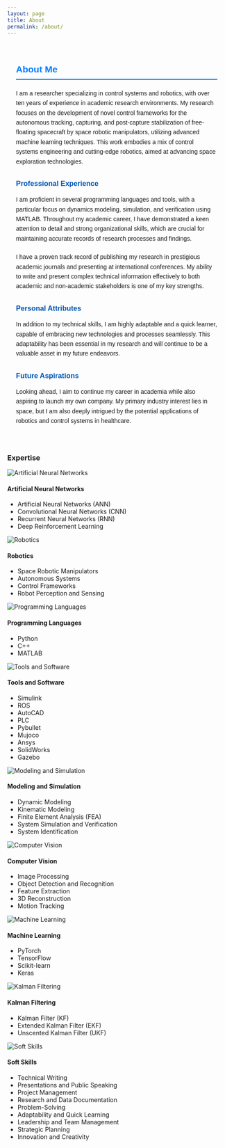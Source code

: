 ```yaml
---
layout: page
title: About
permalink: /about/
---
```


<style>
  .about-section {
    max-width: 800px;
    margin: 0 auto;
    padding: 20px;
    font-family: Arial, sans-serif;
  }
  .about-section h2 {
    color: #007BFF;
    border-bottom: 2px solid #007BFF;
    padding-bottom: 10px;
    margin-bottom: 20px;
  }
  .about-section h3 {
    color: #0056b3;
    margin-top: 30px;
  }
  .about-section p, .about-section ul {
    margin-bottom: 20px;
    line-height: 1.6;
  }
  .about-section ul {
    list-style-type: none;
    padding-left: 0;
  }
  .about-section ul li::before {
    content: "✔️";
    color: #007BFF;
    margin-right: 10px;
  }
  .about-section .icons {
    display: flex;
    flex-wrap: wrap;
  }
  .about-section .icon {
    margin: 5px 10px;
    padding: 10px;
    border: 1px solid #ccc;
    border-radius: 10px;
    text-align: center;
    flex: 1 1 calc(33.333% - 20px);
    box-sizing: border-box;
  }
  .about-section .icon img {
    max-width: 40px;
    margin-bottom: 10px;
  }
  .about-section .icon h4 {
    margin-top: 5px;
  }
</style>

<div class="about-section">
  <h2>About Me</h2>
  <p>I am a researcher specializing in control systems and robotics, with over ten years of experience in academic research environments. My research focuses on the development of novel control frameworks for the autonomous tracking, capturing, and post-capture stabilization of free-floating spacecraft by space robotic manipulators, utilizing advanced machine learning techniques. This work embodies a mix of control systems engineering and cutting-edge robotics, aimed at advancing space exploration technologies.</p>
  

  <h3>Professional Experience</h3>
  <p>I am proficient in several programming languages and tools, with a particular focus on dynamics modeling, simulation, and verification using MATLAB. Throughout my academic career, I have demonstrated a keen attention to detail and strong organizational skills, which are crucial for maintaining accurate records of research processes and findings.</p>
  <p>I have a proven track record of publishing my research in prestigious academic journals and presenting at international conferences. My ability to write and present complex technical information effectively to both academic and non-academic stakeholders is one of my key strengths.</p>

  <h3>Personal Attributes</h3>
  <p>In addition to my technical skills, I am highly adaptable and a quick learner, capable of embracing new technologies and processes seamlessly. This adaptability has been essential in my research and will continue to be a valuable asset in my future endeavors.</p>

  <h3>Future Aspirations</h3>
  <p>Looking ahead, I aim to continue my career in academia while also aspiring to launch my own company. My primary industry interest lies in space, but I am also deeply intrigued by the potential applications of robotics and control systems in healthcare.</p>
</div>

 <h3>Expertise</h3>
  <div class="icons">
    <div class="icon">
      <img src="https://img.icons8.com/color/48/000000/artificial-intelligence.png" alt="Artificial Neural Networks">
      <h4>Artificial Neural Networks</h4>
      <ul>
        <li>Artificial Neural Networks (ANN)</li>
        <li>Convolutional Neural Networks (CNN)</li>
        <li>Recurrent Neural Networks (RNN)</li>
        <li>Deep Reinforcement Learning</li>
      </ul>
    </div>
    <div class="icon">
      <img src="https://img.icons8.com/color/48/000000/robot-2.png" alt="Robotics">
      <h4>Robotics</h4>
      <ul>
        <li>Space Robotic Manipulators</li>
        <li>Autonomous Systems</li>
        <li>Control Frameworks</li>
        <li>Robot Perception and Sensing</li>
      </ul>
    </div>
    <div class="icon">
      <img src="https://img.icons8.com/color/48/000000/code-file.png" alt="Programming Languages">
      <h4>Programming Languages</h4>
      <ul>
        <li>Python</li>
        <li>C++</li>
        <li>MATLAB</li>
      </ul>
    </div>
    <div class="icon">
      <img src="https://img.icons8.com/color/48/000000/toolbox.png" alt="Tools and Software">
      <h4>Tools and Software</h4>
      <ul>
        <li>Simulink</li>
        <li>ROS</li>
        <li>AutoCAD</li>
        <li>PLC</li>
        <li>Pybullet</li>
        <li>Mujoco</li>
        <li>Ansys</li>
        <li>SolidWorks</li>
        <li>Gazebo</li>
      </ul>
    </div>
    <div class="icon">
      <img src="https://img.icons8.com/color/48/000000/process.png" alt="Modeling and Simulation">
      <h4>Modeling and Simulation</h4>
      <ul>
        <li>Dynamic Modeling</li>
        <li>Kinematic Modeling</li>
        <li>Finite Element Analysis (FEA)</li>
        <li>System Simulation and Verification</li>
        <li>System Identification</li>
      </ul>
    </div>
    <div class="icon">
      <img src="https://img.icons8.com/color/48/000000/view-file.png" alt="Computer Vision">
      <h4>Computer Vision</h4>
      <ul>
        <li>Image Processing</li>
        <li>Object Detection and Recognition</li>
        <li>Feature Extraction</li>
        <li>3D Reconstruction</li>
        <li>Motion Tracking</li>
      </ul>
    </div>
    <div class="icon">
      <img src="https://img.icons8.com/color/48/000000/artificial-intelligence.png" alt="Machine Learning">
      <h4>Machine Learning</h4>
      <ul>
        <li>PyTorch</li>
        <li>TensorFlow</li>
        <li>Scikit-learn</li>
        <li>Keras</li>
      </ul>
    </div>
    <div class="icon">
      <img src="https://img.icons8.com/color/48/000000/filter.png" alt="Kalman Filtering">
      <h4>Kalman Filtering</h4>
      <ul>
        <li>Kalman Filter (KF)</li>
        <li>Extended Kalman Filter (EKF)</li>
        <li>Unscented Kalman Filter (UKF)</li>
      </ul>
    </div>
    <div class="icon">
      <img src="https://img.icons8.com/color/48/000000/teamwork.png" alt="Soft Skills">
      <h4>Soft Skills</h4>
      <ul>
        <li>Technical Writing</li>
        <li>Presentations and Public Speaking</li>
        <li>Project Management</li>
        <li>Research and Data Documentation</li>
        <li>Problem-Solving</li>
        <li>Adaptability and Quick Learning</li>
        <li>Leadership and Team Management</li>
        <li>Strategic Planning</li>
        <li>Innovation and Creativity</li>
      </ul>
    </div>
  </div>
